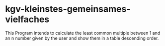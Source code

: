 # kgv-kleinstes-gemeinsames-vielfaches
This Program intends to calculate the least common multiple between 1  and an n number given by the user and show them in a table descending order.

